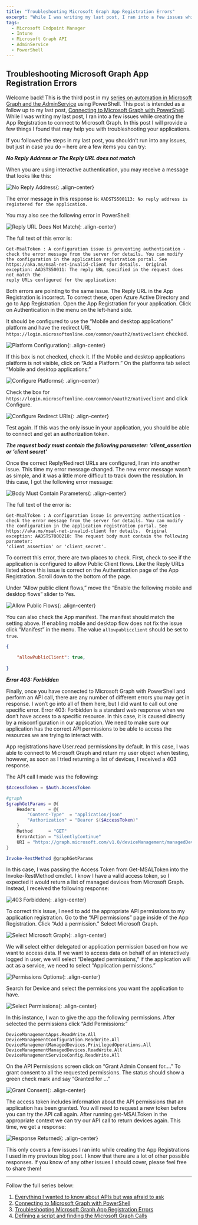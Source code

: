 ```yaml
---
title: "Troubleshooting Microsoft Graph App Registration Errors"
excerpt: "While I was writing my last post, I ran into a few issues while creating the App Registration to connect to Microsoft Graph. In this post I will provide a few things I found that may help you with troubleshooting your applications."
tags:
  - Microsoft Endpoint Manager
  - Intune
  - Microsoft Graph API
  - AdminService
  - PowerShell
---
```


Troubleshooting Microsoft Graph App Registration Errors
-------

Welcome back! This is the third post in my [series on automation in Microsoft Graph and the AdminService](https://www.modernendpoint.com/managed/everything-i-wanted-to-know-about-apis-but-was-afraid-to-ask/) using PowerShell. This post is intended as a follow up to my last post, [Connecting to Microsoft Graph with PowerShell](https://www.modernendpoint.com/managed/connecting-to-microsoft-graph-with-powershell/). While I was writing my last post, I ran into a few issues while creating the App Registration to connect to Microsoft Graph. In this post I will provide a few things I found that may help you with troubleshooting your applications.

If you followed the steps in my last post, you shouldn’t run into any issues, but just in case you do – here are a few items you can try:


__*No Reply Address or The Reply URL does not match*__

When you are using interactive authentication, you may receive a message that looks like this:

![No Reply Address](https://managedblog.github.io/managed/assets/images/21.12.07/01.NoReplyAddress.png){: .align-center}

The error message in this response is: `AADSTS500113: No reply address is registered for the application.`

You may also see the following error in PowerShell:

![Reply URL Does Not Match](https://managedblog.github.io/managed/assets/images/21.12.07/02.ReplyURLDoesNotMatch.png){: .align-center}

The full text of this error is:

```
Get-MsalToken : A configuration issue is preventing authentication - check the error message from the server for details. You can modify the configuration in the application registration portal. See https://aka.ms/msal-net-invalid-client for details.  Original exception: AADSTS50011: The reply URL specified in the request does not match the 
reply URLs configured for the application:
```

Both errors are pointing to the same issue. The Reply URL in the App Registration is incorrect. To correct these, open Azure Active Directory and go to App Registration. Open the App Registration for your application. Click on Authentication in the menu on the left-hand side.

It should be configured to use the “Mobile and desktop applications” platform and have the redirect URL `https://login.microsoftonline.com/common/oauth2/nativeclient` checked.


![Platform Configuration](https://managedblog.github.io/managed/assets/images/21.12.07/03.PlatformConfigurations.png){: .align-center}

If this box is not checked, check it. If the Mobile and desktop applications platform is not visible, click on “Add a Platform.” On the platforms tab select “Mobile and desktop applications.”

![Configure Platforms](https://managedblog.github.io/managed/assets/images/21.12.07/04.ConfigurePlatforms.png){: .align-center}

Check the box for `https://login.microsoftonline.com/common/oauth2/nativeclient` and click Configure.

![Configure Redirect URIs](https://managedblog.github.io/managed/assets/images/21.12.07/05.ConfigureRedirectURIs.png){: .align-center}

Test again. If this was the only issue in your application, you should be able to connect and get an authorization token.

__*The request body must contain the following parameter: ‘client_assertion or ‘client secret’*__

Once the correct Reply/Redirect URLs are configured, I ran into another issue. This time my error message changed. The new error message wasn’t as simple, and it was a little more difficult to track down the resolution. In this case, I got the following error message:

![Body Must Contain Parameters](https://managedblog.github.io/managed/assets/images/21.12.07/06.BodyMustContainParameters.png){: .align-center}

The full text of the error is:

```
Get-MsalToken : A configuration issue is preventing authentication - check the error message from the server for details. You can modify the configuration in the application registration portal. See https://aka.ms/msal-net-invalid-client for details.  Original exception: AADSTS7000218: The request body must contain the following parameter: 
'client_assertion' or 'client_secret'.
```

To correct this error, there are two places to check. First, check to see if the application is configured to allow Public Client flows. Like the Reply URLs listed above this issue is correct on the Authentication page of the App Registration. Scroll down to the bottom of the page. 

Under “Allow public client flows,” move the “Enable the following mobile and desktop flows” slider to Yes.

![Allow Public Flows](https://managedblog.github.io/managed/assets/images/21.12.07/07.AllowPublicFlows.png){: .align-center}

You can also check the App manifest. The manifest should match the setting above. If enabling mobile and desktop flow does not fix the issue click “Manifest” in the menu. The value `allowpublicclient` should be set to `true`.

```json
{
	
	"allowPublicClient": true,
	
}
```

__*Error 403: Forbidden*__

Finally, once you have connected to Microsoft Graph with PowerShell and perform an API call, there are any number of different errors you may get in response. I won’t go into all of them here, but I did want to call out one specific error. Error 403: Forbidden is a standard web response when we don’t have access to a specific resource. In this case, it is caused directly by a misconfiguration in our application. We need to make sure our application has the correct API permissions to be able to access the resources we are trying to interact with.

App registrations have User.read permissions by default. In this case, I was able to connect to Microsoft Graph and return my user object when testing, however, as soon as I tried returning a list of devices, I received a 403 response.

The API call I made was the following:

```powershell
$AccessToken = $Auth.AccessToken

#graph
$graphGetParams = @{
    Headers     = @{
        "Content-Type"  = "application/json"
        "Authorization" = "Bearer $($AccessToken)"
    }
    Method      = "GET"
    ErrorAction = "SilentlyContinue"
    URI = "https://graph.microsoft.com/v1.0/deviceManagement/managedDevices"
}

Invoke-RestMethod @graphGetParams 
```

In this case, I was passing the Access Token from Get-MSALToken into the Invoke-RestMethod cmdlet. I know I have a valid access token, so I expected it would return a list of managed devices from Microsoft Graph. Instead, I received the following response:

![403 Forbidden](https://managedblog.github.io/managed/assets/images/21.12.07/08.Forbidden.png){: .align-center}

To correct this issue, I need to add the appropriate API permissions to my application registration. Go to the “API permissions” page inside of the App Registration. Click “Add a permission.” Select Microsoft Graph.

![Select Microsoft Graph](https://managedblog.github.io/managed/assets/images/21.12.07/09.SelectMicrosoftGraph.png){: .align-center}

We will select either delegated or application permission based on how we want to access data. If we want to access data on behalf of an interactively logged in user, we will select “Delegated permissions,” if the application will act as a service, we need to select “Application permissions.” 

![Permissions Options](https://managedblog.github.io/managed/assets/images/21.12.07/10.PermissionsOptions.png){: .align-center}

Search for Device and select the permissions you want the application to have.

![Select Permissions](https://managedblog.github.io/managed/assets/images/21.12.07/11.SelectPermissions.png){: .align-center}

In this instance, I wan to give the app the following permissions. After selected the permissions click “Add Permissions:”

```
DeviceManagementApps.ReadWrite.All
DeviceManagementConfiguration.ReadWrite.All
DeviceManagementManagedDevices.PrivilegedOperations.All
DeviceManagementManagedDevices.ReadWrite.All
DeviceManagementServiceConfig.ReadWrite.All
```

On the API Permissions screen click on “Grant Admin Consent for….” To grant consent to all the requested permissions. The status should show a green check mark and say “Granted for …”

![Grant Consent](https://managedblog.github.io/managed/assets/images/21.12.07/12.GrantConsent.png){: .align-center}

The access token includes information about the API permissions that an application has been granted. You will need to request a new token before you can try the API call again. After running get-MSALToken in the appropriate context we can try our API call to return devices again. This time, we get a response:

![Response Returned](https://managedblog.github.io/managed/assets/images/21.12.07/13.ResponseReturned.png){: .align-center}

This only covers a few issues I ran into while creating the App Registrations I used in my previous blog post. I know that there are a lot of other possible responses. If you know of any other issues I should cover, please feel free to share them! 

____
Follow the full series below:

1. [Everything I wanted to know about APIs but was afraid to ask](https://www.modernendpoint.com/managed/everything-i-wanted-to-know-about-apis-but-was-afraid-to-ask/)
2. [Connecting to Microsoft Graph with PowerShell](https://www.modernendpoint.com/managed/connecting-to-microsoft-graph-with-powershell/)
3. [Troubleshooting Microsoft Graph App Registration Errors](https://www.modernendpoint.com/managed/troubleshooting-microsoft-graph-app-registration-errors/)
4. [Defining a script and finding the Microsoft Graph Calls](https://www.modernendpoint.com/managed/Defining-a-script-and-finding-the-Microsoft-Graph-Queries/)
